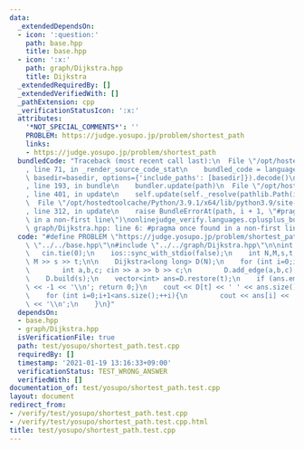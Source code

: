 ```yaml
---
data:
  _extendedDependsOn:
  - icon: ':question:'
    path: base.hpp
    title: base.hpp
  - icon: ':x:'
    path: graph/Dijkstra.hpp
    title: Dijkstra
  _extendedRequiredBy: []
  _extendedVerifiedWith: []
  _pathExtension: cpp
  _verificationStatusIcon: ':x:'
  attributes:
    '*NOT_SPECIAL_COMMENTS*': ''
    PROBLEM: https://judge.yosupo.jp/problem/shortest_path
    links:
    - https://judge.yosupo.jp/problem/shortest_path
  bundledCode: "Traceback (most recent call last):\n  File \"/opt/hostedtoolcache/Python/3.9.1/x64/lib/python3.9/site-packages/onlinejudge_verify/documentation/build.py\"\
    , line 71, in _render_source_code_stat\n    bundled_code = language.bundle(stat.path,\
    \ basedir=basedir, options={'include_paths': [basedir]}).decode()\n  File \"/opt/hostedtoolcache/Python/3.9.1/x64/lib/python3.9/site-packages/onlinejudge_verify/languages/cplusplus.py\"\
    , line 193, in bundle\n    bundler.update(path)\n  File \"/opt/hostedtoolcache/Python/3.9.1/x64/lib/python3.9/site-packages/onlinejudge_verify/languages/cplusplus_bundle.py\"\
    , line 401, in update\n    self.update(self._resolve(pathlib.Path(included), included_from=path))\n\
    \  File \"/opt/hostedtoolcache/Python/3.9.1/x64/lib/python3.9/site-packages/onlinejudge_verify/languages/cplusplus_bundle.py\"\
    , line 312, in update\n    raise BundleErrorAt(path, i + 1, \"#pragma once found\
    \ in a non-first line\")\nonlinejudge_verify.languages.cplusplus_bundle.BundleErrorAt:\
    \ graph/Dijkstra.hpp: line 6: #pragma once found in a non-first line\n"
  code: "#define PROBLEM \"https://judge.yosupo.jp/problem/shortest_path\"\n\n#include\
    \ \"../../base.hpp\"\n#include \"../../graph/Dijkstra.hpp\"\n\nint main(){\n \
    \   cin.tie(0);\n    ios::sync_with_stdio(false);\n    int N,M,s,t; cin >> N >>\
    \ M >> s >> t;\n\n    Dijkstra<long long> D(N);\n    for (int i=0;i<M;++i){\n\
    \        int a,b,c; cin >> a >> b >> c;\n        D.add_edge(a,b,c);\n    }\n\n\
    \    D.build(s);\n    vector<int> ans=D.restore(t);\n    if (ans.empty()){cout\
    \ << -1 << '\\n'; return 0;}\n    cout << D[t] << ' ' << ans.size()-1 << '\\n';\n\
    \    for (int i=0;i+1<ans.size();++i){\n        cout << ans[i] << ' ' << ans[i+1]\
    \ << '\\n';\n    }\n}"
  dependsOn:
  - base.hpp
  - graph/Dijkstra.hpp
  isVerificationFile: true
  path: test/yosupo/shortest_path.test.cpp
  requiredBy: []
  timestamp: '2021-01-19 13:16:33+09:00'
  verificationStatus: TEST_WRONG_ANSWER
  verifiedWith: []
documentation_of: test/yosupo/shortest_path.test.cpp
layout: document
redirect_from:
- /verify/test/yosupo/shortest_path.test.cpp
- /verify/test/yosupo/shortest_path.test.cpp.html
title: test/yosupo/shortest_path.test.cpp
---
```

